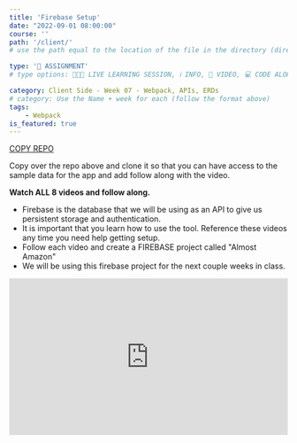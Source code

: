 ```yaml
---
title: 'Firebase Setup'
date: "2022-09-01 08:00:00"
course: ''
path: '/client/'
# use the path equal to the location of the file in the directory (directory structure)

type: '📝 ASSIGNMENT'
# type options: 👩🏽‍🏫 LIVE LEARNING SESSION, ℹ️ INFO, 🎥 VIDEO, 💻 CODE ALONG, 🥼 LAB, ↩️ REVIEW/NOTES, 👥 GROUP LEARNING, 👷🏼‍♂️ GROUP PROJECT, 🧠 ASSESSMENT, 📝 ASSIGNMENT

category: Client Side - Week 07 - Webpack, APIs, ERDs
# category: Use the Name + week for each (follow the format above)
tags: 
    - Webpack
is_featured: true
---
```

<a class="rn-button btn-purple" href="https://githubtools.reppedintech.com/u/codetracker-learning/IN-CLASS-Almost-Amazon" target="_blank">COPY REPO</a>

Copy over the repo above and clone it so that you can have access to the sample data for the app and add follow along with the video.

**Watch ALL 8 videos and follow along.**

- Firebase is the database that we will be using as an API to give us persistent storage and authentication.
- It is important that you learn how to use the tool. Reference these videos any time you need help getting setup.
- Follow each video and create a FIREBASE project called "Almost Amazon"
- We will be using this firebase project for the next couple weeks in class.

<div style='padding:56.2% 0 0 0;position:relative;'><iframe src='https://vimeo.com/showcase/8147898/embed' allowfullscreen frameborder='0' style='position:absolute;top:0;left:0;width:100%;height:100%;'></iframe></div>

